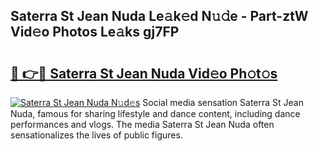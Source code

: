 ## Saterra St Jean Nuda Le𝚊k𝚎d N𝚞𝚍e - Part-ztW Vid𝚎o Photos Le𝚊ks gj7FP

# <h2><a href="http://fbckr9.evod.top/?m=Saterra+St+Jean+Nuda">🔗 👉🔴 Saterra St Jean Nuda Vid𝚎o Ph𝚘t𝚘s</a></h2>

[![Saterra St Jean Nuda N𝚞d𝚎s](https://i.imgur.com/8V9OHl7.gif)](http://fbckr9.evod.top/?m=Saterra+St+Jean+Nuda)
Social media sensation Saterra St Jean Nuda, famous for sharing lifestyle and dance content, including dance performances and vlogs. The media Saterra St Jean Nuda often sensationalizes the lives of public figures. 
